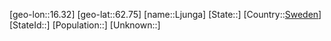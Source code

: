 ﻿---
location: [62.75,16.32]
type: City
tags:
- geo/City


SpocWebEntityId: 32054
isDeleted: false
confidential: public

---
[geo-lon::16.32]
[geo-lat::62.75]
[name::Ljunga]
[State::]
[Country::[Sweden](geo/Continent/Europe/Sweden.md)]
[StateId::]
[Population::]
[Unknown::]

